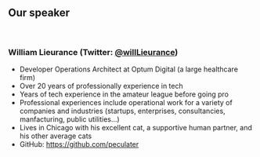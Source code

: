 ## Our speaker 

<br/>

### William Lieurance (Twitter: [@willLieurance](https://twitter.com/willLieurance))
- Developer Operations Architect at Optum Digital (a large healthcare firm)
- Over 20 years of professionally experience in tech
- Years of tech experience in the amateur league before going pro
- Professional experiences include operational work for a variety of companies and industries (startups, enterprises, consultancies, manfacturing, public utilities...)
- Lives in Chicago with his excellent cat, a supportive human partner, and his other average cats
- GitHub: https://github.com/peculater


